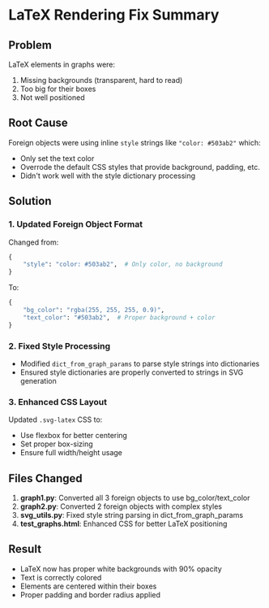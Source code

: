 # LaTeX Rendering Fix Summary

## Problem
LaTeX elements in graphs were:
1. Missing backgrounds (transparent, hard to read)
2. Too big for their boxes
3. Not well positioned

## Root Cause
Foreign objects were using inline `style` strings like `"color: #503ab2"` which:
- Only set the text color
- Overrode the default CSS styles that provide background, padding, etc.
- Didn't work well with the style dictionary processing

## Solution

### 1. Updated Foreign Object Format
Changed from:
```python
{
    "style": "color: #503ab2",  # Only color, no background
}
```

To:
```python
{
    "bg_color": "rgba(255, 255, 255, 0.9)",
    "text_color": "#503ab2",  # Proper background + color
}
```

### 2. Fixed Style Processing
- Modified `dict_from_graph_params` to parse style strings into dictionaries
- Ensured style dictionaries are properly converted to strings in SVG generation

### 3. Enhanced CSS Layout
Updated `.svg-latex` CSS to:
- Use flexbox for better centering
- Set proper box-sizing
- Ensure full width/height usage

## Files Changed

1. **graph1.py**: Converted all 3 foreign objects to use bg_color/text_color
2. **graph2.py**: Converted 2 foreign objects with complex styles
3. **svg_utils.py**: Fixed style string parsing in dict_from_graph_params
4. **test_graphs.html**: Enhanced CSS for better LaTeX positioning

## Result
- LaTeX now has proper white backgrounds with 90% opacity
- Text is correctly colored
- Elements are centered within their boxes
- Proper padding and border radius applied